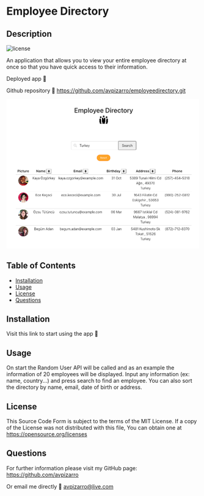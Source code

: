 # Employee Directory

## Description

![license](https://img.shields.io/badge/license-MIT-green.svg)

An application that allows you to view your entire employee directory at once so that you have quick access to their information.

Deployed app :link: 

Github repository :link: https://github.com/avpizarro/employeedirectory.git

![search](public/search.png)

## Table of Contents

- [Installation](#installation)
- [Usage](#usage)
- [License](#license)
- [Questions](#questions)

## Installation

Visit this link to start using the app :link:

## Usage

On start the Random User API will be called and as an example the information of 20 employees will be displayed. Input any information (ex: name, country...) and press search to find an employee. You can also sort the directory by name, email, date of birth or address. 

## License

This Source Code Form is subject to the terms of the MIT License.
If a copy of the License was not distributed with this file, You can obtain one at https://opensource.org/licenses

## Questions

For further information please visit my GitHub page:
https://github.com/avpizarro

Or email me directly :e-mail: avpizarro@live.com